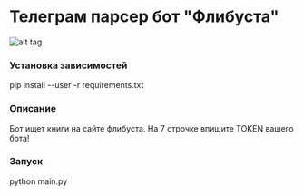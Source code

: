 # Телеграм парсер бот "Флибуста"
![alt tag](https://github.com/pro100git/flibusta_telegram_bot/blob/master/img/Screenshot_1.jpg)​

### Установка зависимостей
pip install --user -r requirements.txt

### Описание
Бот ищет книги на сайте флибуста. На 7 строчке впишите TOKEN вашего бота!

### Запуск
python main.py
